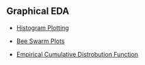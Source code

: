 ## Graphical EDA
>>
* [Histogram Plotting](/Supervised_learning/EDA/Histogram_plotting.py)
  
* [Bee Swarm Plots](/Supervised_learning/EDA/Bee_swarm_plot.py)

* [Empirical Cumulative Distrobution Function](/Supervised_learning/EDA/Ecdf.py)
 

